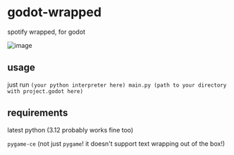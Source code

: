 # godot-wrapped
spotify wrapped, for godot


![image](https://github.com/user-attachments/assets/6930b39d-bce5-431b-b40f-12398865e093)


## usage

just run `(your python interpreter here) main.py (path to your directory with project.godot here)`

## requirements

latest python (3.12 probably works fine too)

`pygame-ce` (not just `pygame`! it doesn't support text wrapping out of the box!)
